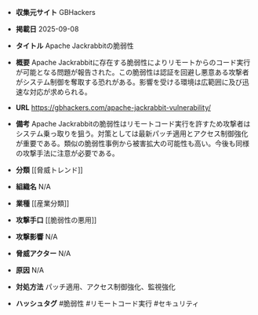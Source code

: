 - **収集元サイト**
GBHackers

- **掲載日**
2025-09-08

- **タイトル**
Apache Jackrabbitの脆弱性

- **概要**
Apache Jackrabbitに存在する脆弱性によりリモートからのコード実行が可能となる問題が報告された。この脆弱性は認証を回避し悪意ある攻撃者がシステム制御を奪取する恐れがある。影響を受ける環境は広範囲に及び迅速な対応が求められる。

- **URL**
https://gbhackers.com/apache-jackrabbit-vulnerability/

- **備考**
Apache Jackrabbitの脆弱性はリモートコード実行を許すため攻撃者はシステム乗っ取りを狙う。対策としては最新パッチ適用とアクセス制御強化が重要である。類似の脆弱性事例から被害拡大の可能性も高い。今後も同様の攻撃手法に注意が必要である。

- **分類**
[[脅威トレンド]]

- **組織名**
N/A

- **業種**
[[産業分類]]

- **攻撃手口**
[[脆弱性の悪用]]

- **攻撃影響**
N/A

- **脅威アクター**
N/A

- **原因**
N/A

- **対処方法**
パッチ適用、アクセス制御強化、監視強化

- **ハッシュタグ**
#脆弱性 #リモートコード実行 #セキュリティ
